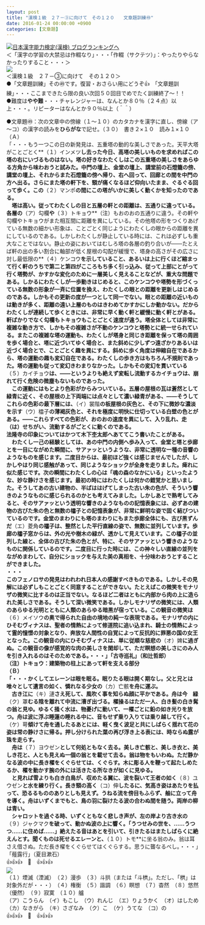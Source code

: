 ```yaml
---
layout: post
title: "漢検１級　２７－③に向けて　その１２０　　文章題訓練㊾"
date: 2016-01-24 00:00:00 +0900
categories: [文章題]
---
```


[![](/syuusyuu9701/assets/images/漢検１級-２７－③に向けて-その１２０-文章題訓練㊾-br_c_3028_1.gif)](http://blog.with2.net/link.php?1659096:3028 "日本漢字能力検定(漢検) ブログランキングへ")[日本漢字能力検定(漢検) ブログランキングへ](http://blog.with2.net/link.php?1659096:3028)  
＜「漢字の学習の大禁忌は作輟なり」・・・「作輟（サクテツ）」：やったりやらなかったりすること・・・＞  
![](/syuusyuu9701/assets/images/漢検１級-２７－③に向けて-その１２０-文章題訓練㊾-b8c438fbe1d660227c9c863af0a0b4ba.png)  
＜漢検１級　２７－③に向けて　その１２０＞  
●「文章題訓練」その㊾です。復習・おさらい用にどうぞ👍　「文章題訓練」・・・ここまできたら限の良い次回５０回目でめでたく訓練終了～！！  
●難度は**やや難**・・・チャレンジャーは、なんとか８０％（２４点）以上・・・。リピーターはなんとか９０％以上（＾＾）  
  
●文章題㊾：次の文章中の傍線（１～１０）のカタカナを漢字に直し、傍線（ア～コ）の漢字の読みを**ひらがな**で記せ。（３０）　書き２×１０　読み１×１０  
（Ａ）  
「・・・もう一つこの日の新発見は、五重塔の動的な美しさであった。天平大塔がことごとく**（１）インメツ**し去った今日、高塔の美しいものを求めればこの塔の右にいづるものはない。塔の好きなわたくしはこの五重塔の美しさをあらゆる方角から味わおうと試みた。中門の壇上、金堂の壇上、講堂前の石燈籠の傍、講堂の壇上、それからまた石燈籠の傍へ帰り、右へ回って、回廊との間を中門の方へ出る。さらにまた塔の軒下を、頸が痛くなるほど仰向いたまま、ぐるぐる回って歩く。この**（２）マンポ**の間にこの塔がいかに美しく動くかを知ったのである。  
　塔は高い。従ってわたくしの目と五層の軒との距離は、五通りに違っている。各層の**（ア）勾欄**や**（３）トキョウ**（注）もおのおの五通りに違う。その軒や勾欄やトキョウがまた相互間に距離を異にしている。その他塔の形をつくりあげている無数の細かい形象は、ことごとく同じようにわたくしの眼からの距離を異にしているのである。しかしわたくしが静止している時には、これは必ずしも重大なことではない。静止の姿においてはむしろ塔の各層の釣り合いが――たとえば軒の出の多い割合に軸部が低く屋根の勾配が緩慢で、塔身の高さがその広さに対し最低限の**（４）ケンコウ**を示していること、あるいは上に行くほど縮まって行く軒のうちで第二と第四がこころもち多く引っ込み、従って上部にとがって行く塔勢が、かすかな変化のために一層美しく見えることなどが、重大な問題である。しかるにわたくしが一歩動きはじめると、このケンコウや塔勢を形づくっている無数の形象が一斉に位置を換え、わたくしの眼との距離を更新しはじめるのである。しかもその更新の度が一つとして同一でない。眼との距離の近いものは動きが多く、距離の遠い上層のものはきわめてかすかにしか動かない。だからわたくしが連続して歩くときには、非常に早く動く軒と緩慢に動く軒とがある。軒ばかりでなく勾欄もトキョウもことごとく速度が違う。塔全体としては非常に複雑な動き方で、しかもその複雑さが不動のケンコウと塔勢とに統一せられている。またこの複雑な塔の運動も、わたくしが塔身と同じき距離を保って塔の周囲を歩く場合と、塔に近づいてゆく場合と、また斜めに少しずつ遠ざかりあるいは近づく場合とで、ことごとく趣を異にする。斜めに歩く角度は伸縮自在であるから、塔の運動の趣も変幻自在である。わたくしの歩き方はもちろん不規則であった。塔の運動も従って変幻きわまりなかった。しかもその変幻を貫いている**（５）カイチョウ**は、――というよりも絶えず変転し流動するカイチョウは、崩れて行く危険の微塵もないものであった。  
　この運動にはもとより色彩がからみついている。五層の屋根の瓦は蒼然として緑青に近く、その屋根の上下両端には点々として濃い緑青がある、――そうしてこれらの色彩の最下層には、**（イ）裳階**の板屋根の灰色と、その下に微妙な濃淡を示す**（ウ）櫺子**の薄褐灰色と、それを極度に明快に仕切っている白壁の色とがある。――これらすべての色彩が、おのおの速度を異にして、入り乱れ、走（は）せちがい、流動するがごとくに動くのである。  
法隆寺の印象についてはかつて木下杢太郎へあててこう書いたことがある。  
　わたくし一己の経験としては、あの中門の内側へ歩み入って、金堂と塔と歩廊とを一目にながめた瞬間に、サアァッというような、非常に透明な一種の音響のようなものを感じます。二度目からは、最初ほど強くは感じませんでしたが、しかしやはり同じ感触があって、同じようなショックが全身を走りました。痺れに似た感じです。次の瞬間にわたくしの心は「魂の森のなかにいる」といったような、妙な静けさを感じます。最初の時にはわたくしは何かの錯覚かと思いました。そうしてあの古い建物の、半ばははげてしまった古い朱の色が、そういう響きのようなものに感じられるのかとも考えてみました。しかしあとで熟考してみると、そのサアァッという透明な響きのようなものの記憶表象には、必ずあの建物の古びた朱の色と無数の櫺子との記憶表象が、非常に鮮明な姿で固く結びついているのです。金堂のまわりにも塔のまわりにもまた歩廊全体にも、古び黒ずんだ**（エ）菱角**の櫺子は、整然とした平行直線の姿で、無数に並列しています。歩廊の櫺子窓からは、外の光や樹木の緑が、透かして見えています。この櫺子の並列した線と、全体の古びた朱の色とが、特に、そのサアァッという響きのようなものに関係しているのです。二度目に行った時には、この神々しい直線の並列をながめまわして、自分にショックを与えた美の真相を、十分味わおうとすることができました。  
・・・  
このフェノロサの発見はわれわれ日本人の感謝すべきものである。しかしその見解には必ずしもことごとく同意することができない。たとえばこの微笑をモナリザの微笑に比するのは正当でない。なるほど二者はともに内部から肉の上に造られた美しさである。そうして深い微笑である。しかしモナリザの微笑には、人類のあらゆる光明とともに人類のあらゆる暗黒が宿っている。この観音の微笑は**（６）メイソウ**の奥で得られた自由の境地の純一な表現である。モナリザの内にひそむヴィナスは、聖者の情熱によって修道院に追い込まれ、騎士の情熱によって霊的憧憬の対象となり、奔放な人間性の自覚によって反抗的に罪悪の国の女王となった。この観音の内にひそむヴィナスは、単に従順な慈悲の**（オ）婢**に過ぎぬ。この観音の像が感覚的な肉の美しさを閑却して、ただ瞑想の美しさにのみ人を引き入れるのはそのためである。・・・」「古寺巡礼」（和辻哲郎）  
（注）トキョウ：建築物の柱上にあって軒を支える部分  
（Ｂ）  
「・・・かくしてエレーンは眼を眠る。眠りたる眼は開く期なし。父と兄とは唯々として遺言の如く、憐れなる少女の**（カ）亡骸**を舟に運ぶ。  
　古き江に**（キ）漣**さえ死して、風吹く事を知らぬ顔に平かである。舟は今　緑**（ク）罩**むる陰を離れて中流に漕ぎ出づる。櫂操るはただ一人、白き髪の白き髯の翁と見ゆ。ゆるく掻く水は、物憂げに動いて、一櫂ごとに鉛の如き光りを放つ。舟は波に浮ぶ睡蓮の睡れる中に、音もせず乗り入りては乗り越して行く。**（ケ）萼**傾けて舟を通したるあとには、軽く曳く波足と共にしばらく揺れて花の姿は常の静けさに帰る。押し分けられた葉の再び浮き上る表には、時ならぬ露が珠を走らす。  
　舟は**（７）ヨウゼン**として何処ともなく去る。美しき亡骸と、美しき衣と、美しき花と、人とも見えぬ一個の翁とを載せて去る。翁は物をもいわぬ。ただ静かなる波の中に長き櫂をくぐらせては、くぐらす。木に彫る人を鞭って起たしめたるか、櫂を動かす腕の外には活きたる所なきが如くに見ゆる。  
　と見れば雪よりも白き白鳥が、収めたる翼に、波を裂いて王者の如く**（８）ユウゼン**と水を練り行く。長き頸の高く**（コ）伸**したるに、気高き姿はあたりを払って、恐るるもののありとしも見えず。うねる流を傍目もふらず、舳に立って舟を導く。舟はいずくまでもと、鳥の羽に裂けたる波の合わぬ間を随う。両岸の柳は青い。  
　シャロットを過ぐる時、いずくともなく悲しき声が、左の岸より古き水の**（９）ジャクマク**を破って、動かぬ波の上に響く。「うつせみの世を、……うつつ……に住めば……」絶えたる音はあとを引いて、引きたるはまたしばらくに絶えんとす。聞くものは死せるエレーンと、**（１０）トモ**に坐る翁のみ。翁は耳さえ借さぬ。ただ長き櫂をくぐらせてはくぐらする。思うに聾なるべし。・・・」「薤露行」（夏目漱石）  
👍👍👍　🙊　👍👍👍  
![](/syuusyuu9701/assets/images/漢検１級-２７－③に向けて-その１２０-文章題訓練㊾-a3859859e3e12ff7df2e3bea903b7c80.png)  
（１）堙滅（湮滅）　（２）漫歩　（３）斗拱（または「斗栱」。ただし、「栱」は対象外だが・・・）　（４）権衡　（５）諧調　（６）瞑想　（７）杳然　（８）悠然（優然）　（９）寂寞　（１０）艫  
（ア）こうらん　（イ）もこし　（ウ）れんじ　（エ）りょうかく　（オ）はしため　（カ）なきがら　（キ）さざなみ　（ク）こ　（ケ）うてな　（コ）の  
👍👍👍　🙊　👍👍👍  